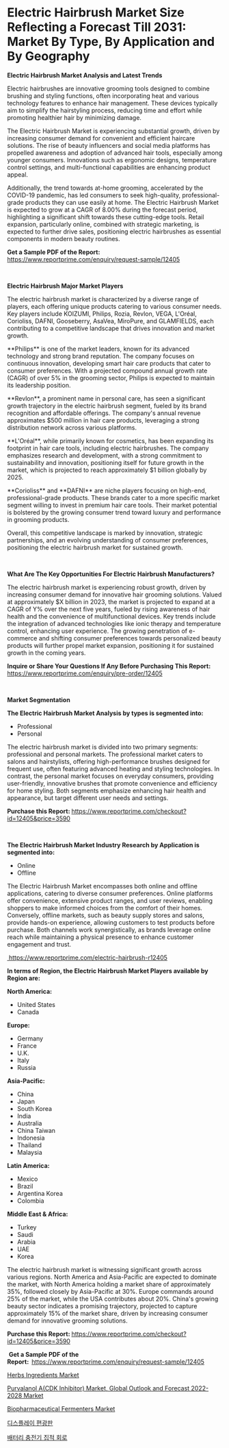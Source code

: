 <p><h1>Electric Hairbrush Market Size Reflecting a Forecast Till 2031: Market By Type, By Application and By Geography</h1></p><p><strong>Electric Hairbrush Market Analysis and Latest Trends</strong></p>
<p><p>Electric hairbrushes are innovative grooming tools designed to combine brushing and styling functions, often incorporating heat and various technology features to enhance hair management. These devices typically aim to simplify the hairstyling process, reducing time and effort while promoting healthier hair by minimizing damage.</p><p>The Electric Hairbrush Market is experiencing substantial growth, driven by increasing consumer demand for convenient and efficient haircare solutions. The rise of beauty influencers and social media platforms has propelled awareness and adoption of advanced hair tools, especially among younger consumers. Innovations such as ergonomic designs, temperature control settings, and multi-functional capabilities are enhancing product appeal.</p><p>Additionally, the trend towards at-home grooming, accelerated by the COVID-19 pandemic, has led consumers to seek high-quality, professional-grade products they can use easily at home. The Electric Hairbrush Market is expected to grow at a CAGR of 8.00% during the forecast period, highlighting a significant shift towards these cutting-edge tools. Retail expansion, particularly online, combined with strategic marketing, is expected to further drive sales, positioning electric hairbrushes as essential components in modern beauty routines.</p></p>
<p><strong>Get a Sample PDF of the Report:&nbsp;</strong> <a href="https://www.reportprime.com/enquiry/request-sample/12405">https://www.reportprime.com/enquiry/request-sample/12405</a></p>
<p>&nbsp;</p>
<p><strong>Electric Hairbrush Major Market Players</strong></p>
<p><p>The electric hairbrush market is characterized by a diverse range of players, each offering unique products catering to various consumer needs. Key players include KOIZUMI, Philips, Rozia, Revlon, VEGA, L'Oréal, Corioliss, DAFNI, Gooseberry, AsaVea, MiroPure, and GLAMFIELDS, each contributing to a competitive landscape that drives innovation and market growth.</p><p>**Philips** is one of the market leaders, known for its advanced technology and strong brand reputation. The company focuses on continuous innovation, developing smart hair care products that cater to consumer preferences. With a projected compound annual growth rate (CAGR) of over 5% in the grooming sector, Philips is expected to maintain its leadership position.</p><p>**Revlon**, a prominent name in personal care, has seen a significant growth trajectory in the electric hairbrush segment, fueled by its brand recognition and affordable offerings. The company's annual revenue approximates $500 million in hair care products, leveraging a strong distribution network across various platforms.</p><p>**L'Oréal**, while primarily known for cosmetics, has been expanding its footprint in hair care tools, including electric hairbrushes. The company emphasizes research and development, with a strong commitment to sustainability and innovation, positioning itself for future growth in the market, which is projected to reach approximately $1 billion globally by 2025.</p><p>**Corioliss** and **DAFNI** are niche players focusing on high-end, professional-grade products. These brands cater to a more specific market segment willing to invest in premium hair care tools. Their market potential is bolstered by the growing consumer trend toward luxury and performance in grooming products.</p><p>Overall, this competitive landscape is marked by innovation, strategic partnerships, and an evolving understanding of consumer preferences, positioning the electric hairbrush market for sustained growth.</p></p>
<p>&nbsp;</p>
<p><strong>What Are The Key Opportunities For Electric Hairbrush Manufacturers?</strong></p>
<p><p>The electric hairbrush market is experiencing robust growth, driven by increasing consumer demand for innovative hair grooming solutions. Valued at approximately $X billion in 2023, the market is projected to expand at a CAGR of Y% over the next five years, fueled by rising awareness of hair health and the convenience of multifunctional devices. Key trends include the integration of advanced technologies like ionic therapy and temperature control, enhancing user experience. The growing penetration of e-commerce and shifting consumer preferences towards personalized beauty products will further propel market expansion, positioning it for sustained growth in the coming years.</p></p>
<p><strong>Inquire or Share Your Questions If Any Before Purchasing This Report:</strong> <a href="https://www.reportprime.com/enquiry/pre-order/12405">https://www.reportprime.com/enquiry/pre-order/12405</a></p>
<p>&nbsp;</p>
<p><strong>Market Segmentation</strong></p>
<p><strong>The Electric Hairbrush Market Analysis by types is segmented into:</strong></p>
<p><ul><li>Professional</li><li>Personal</li></ul></p>
<p><p>The electric hairbrush market is divided into two primary segments: professional and personal markets. The professional market caters to salons and hairstylists, offering high-performance brushes designed for frequent use, often featuring advanced heating and styling technologies. In contrast, the personal market focuses on everyday consumers, providing user-friendly, innovative brushes that promote convenience and efficiency for home styling. Both segments emphasize enhancing hair health and appearance, but target different user needs and settings.</p></p>
<p><strong>Purchase this Report:&nbsp;</strong><a href="https://www.reportprime.com/checkout?id=12405&price=3590">https://www.reportprime.com/checkout?id=12405&price=3590</a></p>
<p>&nbsp;</p>
<p><strong>The Electric Hairbrush Market Industry Research by Application is segmented into:</strong></p>
<p><ul><li>Online</li><li>Offline</li></ul></p>
<p><p>The Electric Hairbrush Market encompasses both online and offline applications, catering to diverse consumer preferences. Online platforms offer convenience, extensive product ranges, and user reviews, enabling shoppers to make informed choices from the comfort of their homes. Conversely, offline markets, such as beauty supply stores and salons, provide hands-on experience, allowing customers to test products before purchase. Both channels work synergistically, as brands leverage online reach while maintaining a physical presence to enhance customer engagement and trust.</p></p>
<p><a href="https://www.reportprime.com/electric-hairbrush-r12405">&nbsp;https://www.reportprime.com/electric-hairbrush-r12405</a></p>
<p><strong>In terms of Region, the Electric Hairbrush Market Players available by Region are:</strong></p>
<p>
    <p> <strong> North America: </strong>
        <ul>
            <li>United States</li>
            <li>Canada</li>
        </ul>
        </p> 
    <p> <strong> Europe: </strong>
        <ul>
            <li>Germany</li>
            <li>France</li>
            <li>U.K.</li>
            <li>Italy</li>
            <li>Russia</li>
        </ul>
        </p> 
    <p> <strong> Asia-Pacific: </strong>
        <ul>
            <li>China</li>
            <li>Japan</li>
            <li>South Korea</li>
            <li>India</li>
            <li>Australia</li>
            <li>China Taiwan</li>
            <li>Indonesia</li>
            <li>Thailand</li>
            <li>Malaysia</li>
        </ul>
        </p> 
    <p> <strong> Latin America: </strong>
        <ul>
            <li>Mexico</li>
            <li>Brazil</li>
            <li>Argentina Korea</li>
            <li>Colombia</li>
        </ul>
        </p> 
    <p> <strong> Middle East & Africa: </strong>
        <ul>
            <li>Turkey</li>
            <li>Saudi</li>
            <li>Arabia</li>
            <li>UAE</li>
            <li>Korea</li>
        </ul>
    </p>
    </p>
<p><p>The electric hairbrush market is witnessing significant growth across various regions. North America and Asia-Pacific are expected to dominate the market, with North America holding a market share of approximately 35%, followed closely by Asia-Pacific at 30%. Europe commands around 25% of the market, while the USA contributes about 20%. China's growing beauty sector indicates a promising trajectory, projected to capture approximately 15% of the market share, driven by increasing consumer demand for innovative grooming solutions.</p></p>
<p><strong>Purchase this Report: </strong><a href="https://www.reportprime.com/checkout?id=12405&price=3590">https://www.reportprime.com/checkout?id=12405&price=3590</a></p>
<p>&nbsp;<strong>Get a Sample PDF of the Report:&nbsp;&nbsp;</strong><a href="https://www.reportprime.com/enquiry/request-sample/12405">https://www.reportprime.com/enquiry/request-sample/12405</a></p>
<p><strong></strong></p>
<p><p><a href="https://medium.com/@arteevalith3/herbs-ingredients-market-industry-trends-and-forecast-for-period-from-2024-to-2031-e114336c71e9">Herbs Ingredients Market</a></p><p><a href="https://www.linkedin.com/pulse/insights-purvalanol-acdk-inhibitor-market-global-outlook-forecast-mldkf?trackingId=nCMk81PgTbmbHxbaOclIHA%3D%3D">Purvalanol A(CDK Inhibitor) Market, Global Outlook and Forecast 2022-2028 Market</a></p><p><a href="https://issuu.com/reportprime-2/docs/biopharmaceutical-fermenters-market_6140188fbe87c8">Biopharmaceutical Fermenters Market</a></p><p><a href="https://medium.com/@christorpherpfannerstill5436/%ED%8F%B4%EB%9D%BC%EB%9D%BC%EC%9D%B4%EC%A0%80-%EC%8B%9C%EC%9E%A5-%EA%B8%80%EB%A1%9C%EB%B2%8C-%EB%B0%8F-%EC%A7%80%EC%97%AD-%EB%B6%84%EC%84%9D-%EC%A7%80%EC%97%AD-%EA%B5%AD%EA%B0%80-%EC%88%98%EC%A4%80-%EB%B6%84%EC%84%9D-%EB%B0%8F-%EA%B2%BD%EC%9F%81-%ED%99%98%EA%B2%BD%EC%97%90-%EB%8C%80%ED%95%9C-%EC%A7%91%EC%A4%91-%EB%B6%84%EC%84%9D-%EB%B0%8F-%EC%98%88%EC%B8%A1-2024-2031-4dff85f9073d">디스플레이 편광판</a></p><p><a href="https://medium.com/@christorpherpfannerstill5436/%EB%B0%B0%ED%84%B0%EB%A6%AC-%EC%B6%A9%EC%A0%84%EA%B8%B0-%EC%A7%91%EC%A0%81-%ED%9A%8C%EB%A1%9C-%EC%8B%9C%EC%9E%A5-%EA%B8%80%EB%A1%9C%EB%B2%8C-%EB%B0%8F-%EC%A7%80%EC%97%AD-%EB%B6%84%EC%84%9D-2024-2031-5264dc542454">배터리 충전기 집적 회로</a></p></p>